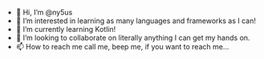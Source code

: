 - 👋 Hi, I’m @ny5us
- 👀 I’m interested in learning as many languages and frameworks as I can!
- 🌱 I’m currently learning Kotlin!
- 💞️ I’m looking to collaborate on literally anything I can get my hands on. 
- 📫 How to reach me call me, beep me, if you want to reach me...

<!---
ny5us/ny5us is a ✨ special ✨ repository because its `README.md` (this file) appears on your GitHub profile.
You can click the Preview link to take a look at your changes.
--->
